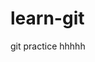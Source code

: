 <!--
 * @Description: 
 * @Version: 2.0
 * @Autor: ZhengYun
 * @Date: 2020-09-25 09:18:30
 * @LastEditTime: 2020-09-25 09:25:37
-->
# learn-git
git practice
hhhhh